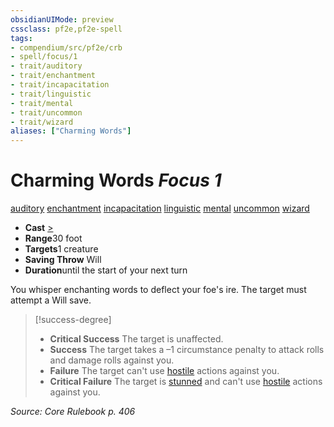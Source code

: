 ```yaml
---
obsidianUIMode: preview
cssclass: pf2e,pf2e-spell
tags:
- compendium/src/pf2e/crb
- spell/focus/1
- trait/auditory
- trait/enchantment
- trait/incapacitation
- trait/linguistic
- trait/mental
- trait/uncommon
- trait/wizard
aliases: ["Charming Words"]
---
```

# Charming Words *Focus 1*   
[auditory](/rules/traits/auditory.md)  [enchantment](/rules/traits/enchantment.md)  [incapacitation](/rules/traits/incapacitation.md)  [linguistic](/rules/traits/linguistic.md)  [mental](/rules/traits/mental.md)  [uncommon](/rules/traits/uncommon.md)  [wizard](/rules/traits/wizard.md)  

- **Cast** [>](/rules/core-rulebook/chapter-9-playing-the-game.md#Actions "Single Action") 
- **Range**30 foot
- **Targets**1 creature
- **Saving Throw** Will
- **Duration**until the start of your next turn

You whisper enchanting words to deflect your foe's ire. The target must attempt a Will save.

> [!success-degree] 
> - **Critical Success** The target is unaffected.
> - **Success** The target takes a –1 circumstance penalty to attack rolls and damage rolls against you.
> - **Failure** The target can't use [hostile](/rules/conditions.md#Hostile) actions against you.
> - **Critical Failure** The target is [stunned](/rules/conditions.md#Stunned) and can't use [hostile](/rules/conditions.md#Hostile) actions against you.

*Source: Core Rulebook p. 406*